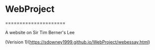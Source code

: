 # WebProject
=====================

A website on Sir Tim Berner's Lee

(Verision 1)(https://sdowney1999.github.io/WebProject/webessay.html)
